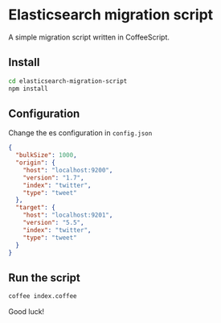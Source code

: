 # Elasticsearch migration script
A simple migration script written in CoffeeScript.

## Install
```bash
cd elasticsearch-migration-script
npm install
```
## Configuration
Change the es configuration in `config.json`
```json
{
  "bulkSize": 1000,
  "origin": {
    "host": "localhost:9200",
    "version": "1.7",
    "index": "twitter",
    "type": "tweet"
  },
  "target": {
    "host": "localhost:9201",
    "version": "5.5",
    "index": "twitter",
    "type": "tweet"
  }
}
```
## Run the script
```bash
coffee index.coffee
```

Good luck!
